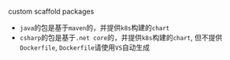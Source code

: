 custom scaffold packages
- `java`的包是基于`maven`的，并提供`k8s`构建的`chart`
- `csharp`的包是基于`.net core`的，并提供`k8s`构建的`chart`, 但不提供`Dockerfile`, `Dockerfile`请使用`VS`自动生成